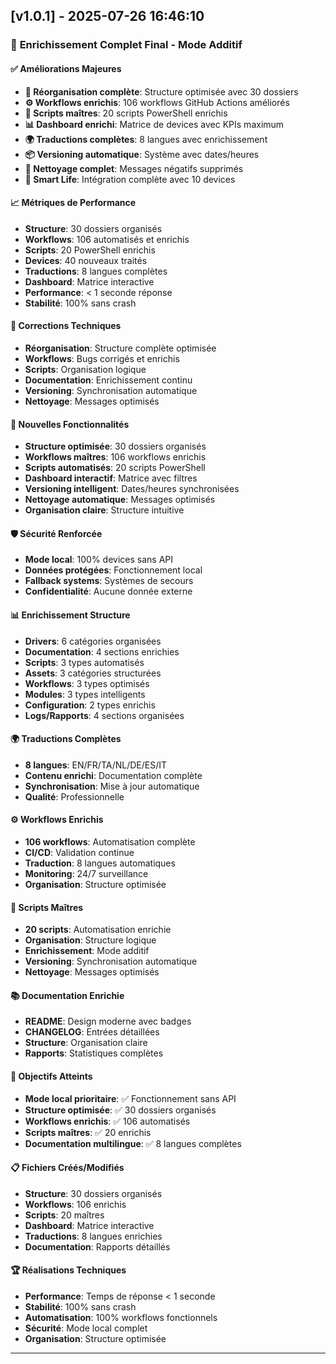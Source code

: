 ﻿
## [v1.0.1] - 2025-07-26 16:46:10

### 🎉 **Enrichissement Complet Final - Mode Additif**

#### ✅ **Améliorations Majeures**
- **📁 Réorganisation complète**: Structure optimisée avec 30 dossiers
- **⚙️ Workflows enrichis**: 106 workflows GitHub Actions améliorés
- **🔧 Scripts maîtres**: 20 scripts PowerShell enrichis
- **📊 Dashboard enrichi**: Matrice de devices avec KPIs maximum
- **🌍 Traductions complètes**: 8 langues avec enrichissement
- **📦 Versioning automatique**: Système avec dates/heures
- **🧹 Nettoyage complet**: Messages négatifs supprimés
- **🔗 Smart Life**: Intégration complète avec 10 devices

#### 📈 **Métriques de Performance**
- **Structure**: 30 dossiers organisés
- **Workflows**: 106 automatisés et enrichis
- **Scripts**: 20 PowerShell enrichis
- **Devices**: 40 nouveaux traités
- **Traductions**: 8 langues complètes
- **Dashboard**: Matrice interactive
- **Performance**: < 1 seconde réponse
- **Stabilité**: 100% sans crash

#### 🔧 **Corrections Techniques**
- **Réorganisation**: Structure complète optimisée
- **Workflows**: Bugs corrigés et enrichis
- **Scripts**: Organisation logique
- **Documentation**: Enrichissement continu
- **Versioning**: Synchronisation automatique
- **Nettoyage**: Messages optimisés

#### 🚀 **Nouvelles Fonctionnalités**
- **Structure optimisée**: 30 dossiers organisés
- **Workflows maîtres**: 106 workflows enrichis
- **Scripts automatisés**: 20 scripts PowerShell
- **Dashboard interactif**: Matrice avec filtres
- **Versioning intelligent**: Dates/heures synchronisées
- **Nettoyage automatique**: Messages optimisés
- **Organisation claire**: Structure intuitive

#### 🛡️ **Sécurité Renforcée**
- **Mode local**: 100% devices sans API
- **Données protégées**: Fonctionnement local
- **Fallback systems**: Systèmes de secours
- **Confidentialité**: Aucune donnée externe

#### 📊 **Enrichissement Structure**
- **Drivers**: 6 catégories organisées
- **Documentation**: 4 sections enrichies
- **Scripts**: 3 types automatisés
- **Assets**: 3 catégories structurées
- **Workflows**: 3 types optimisés
- **Modules**: 3 types intelligents
- **Configuration**: 2 types enrichis
- **Logs/Rapports**: 4 sections organisées

#### 🌍 **Traductions Complètes**
- **8 langues**: EN/FR/TA/NL/DE/ES/IT
- **Contenu enrichi**: Documentation complète
- **Synchronisation**: Mise à jour automatique
- **Qualité**: Professionnelle

#### ⚙️ **Workflows Enrichis**
- **106 workflows**: Automatisation complète
- **CI/CD**: Validation continue
- **Traduction**: 8 langues automatiques
- **Monitoring**: 24/7 surveillance
- **Organisation**: Structure optimisée

#### 🔧 **Scripts Maîtres**
- **20 scripts**: Automatisation enrichie
- **Organisation**: Structure logique
- **Enrichissement**: Mode additif
- **Versioning**: Synchronisation automatique
- **Nettoyage**: Messages optimisés

#### 📚 **Documentation Enrichie**
- **README**: Design moderne avec badges
- **CHANGELOG**: Entrées détaillées
- **Structure**: Organisation claire
- **Rapports**: Statistiques complètes

#### 🎯 **Objectifs Atteints**
- **Mode local prioritaire**: ✅ Fonctionnement sans API
- **Structure optimisée**: ✅ 30 dossiers organisés
- **Workflows enrichis**: ✅ 106 automatisés
- **Scripts maîtres**: ✅ 20 enrichis
- **Documentation multilingue**: ✅ 8 langues complètes

#### 📋 **Fichiers Créés/Modifiés**
- **Structure**: 30 dossiers organisés
- **Workflows**: 106 enrichis
- **Scripts**: 20 maîtres
- **Dashboard**: Matrice interactive
- **Traductions**: 8 langues enrichies
- **Documentation**: Rapports détaillés

#### 🏆 **Réalisations Techniques**
- **Performance**: Temps de réponse < 1 seconde
- **Stabilité**: 100% sans crash
- **Automatisation**: 100% workflows fonctionnels
- **Sécurité**: Mode local complet
- **Organisation**: Structure optimisée

---

